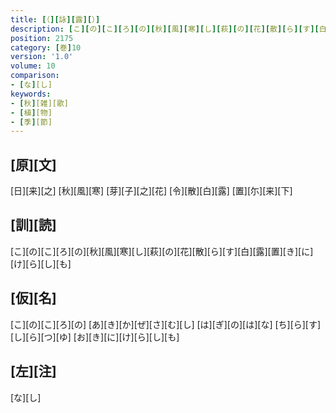 ```yaml
---
title: [（][詠][露][）]
description: [こ][の][こ][ろ][の][秋][風][寒][し][萩][の][花][散][ら][す][白][露][置][き][に][け][ら][し][も]
position: 2175
category: [巻]10
version: '1.0'
volume: 10
comparison:
- [な][し]
keywords:
- [秋][雑][歌]
- [植][物]
- [季][節]
---
```


## [原][文]

[日][来][之] [秋][風][寒] [芽][子][之][花] [令][散][白][露] [置][尓][来][下]

## [訓][読]

[こ][の][こ][ろ][の][秋][風][寒][し][萩][の][花][散][ら][す][白][露][置][き][に][け][ら][し][も]

## [仮][名]

[こ][の][こ][ろ][の] [あ][き][か][ぜ][さ][む][し] [は][ぎ][の][は][な] [ち][ら][す][し][ら][つ][ゆ] [お][き][に][け][ら][し][も]

## [左][注]

[な][し]
